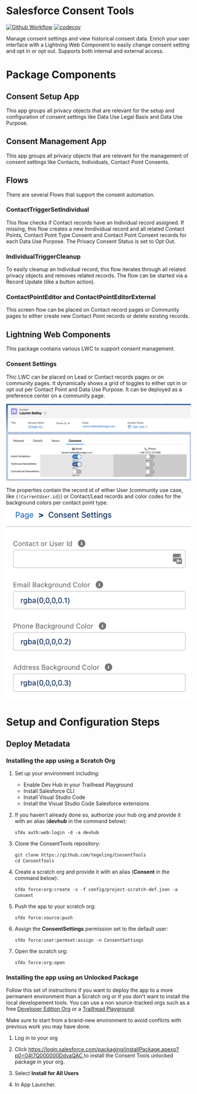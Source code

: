# Salesforce Consent Tools

[![Github Workflow](https://github.com/tegeling/ConsentTools/actions/workflows/scratch-org-sfdx-ci-master.yml/badge.svg?branch=main)](https://github.com/tegeling/ConsentTools/actions/workflows/scratch-org-sfdx-ci-master.yml)
[![codecov](https://codecov.io/gh/tegeling/ConsentTools/branch/main/graph/badge.svg?token=LEWOTO1743)](https://codecov.io/gh/tegeling/ConsentTools)

Manage consent settings and view historical consent data.
Enrich your user interface with a Lightning Web Component to easily change consent setting and opt in or opt out. Supports both internal and external access.

# Package Components

## Consent Setup App

This app groups all privacy objects that are relevant for the setup and configuration of consent settings like Data Use Legal Basis and Data Use Purpose.

## Consent Management App

This app groups all privacy objects that are relevant for the management of consent settings like Contacts, Individuals, Contact Point Consents.

## Flows

There are several Flows that support the consent automation.

### ContactTriggerSetIndividual

This flow checks if Contact records have an Individual record assigned. If missing, this flow creates a new Inndividual record and all related Contact Points, Contact Point Type Consent and Contact Point Consent records for each Data Use Purpose. The Privacy Consent Status is set to Opt Out.

### IndividualTriggerCleanup

To easily cleanup an Individual record, this flow iterates through all related privacy objects and removes related records. The flow can be started via a Record Update (like a button action).

### ContactPointEditor and ContactPointEditorExternal

This screen flow can be placed on Contact record pages or Community pages to either create new Contact Point records or delete existing records.

## Lightning Web Components

This package contains various LWC to support consent management.

### Consent Settings

Thic LWC can be placed on Lead or Contact records pages or on community pages. It dynamically shows a grid of toggles to either opt in or opt out per Contact Point and Data Use Purpose. It can be deployed as a preference center on a community page.

![Contact Record Page](./images/ConsentSettingsContactRecordPage.png)

The properties contain the record id of either User (community use case, like `{!CurrentUser.id}`) or Contact/Lead records and color codes for the background colors per contact point type.
![Consent Settings Properties](./images/ConsentSettingsProperties.png)

# Setup and Configuration Steps

## Deploy Metadata

### Installing the app using a Scratch Org

1. Set up your environment including:

   - Enable Dev Hub in your Trailhead Playground
   - Install Salesforce CLI
   - Install Visual Studio Code
   - Install the Visual Studio Code Salesforce extensions

1. If you haven't already done so, authorize your hub org and provide it with an alias (**devhub** in the command below):

   ```
   sfdx auth:web:login -d -a devhub
   ```

1. Clone the ConsentTools repository:

   ```
   git clone https://github.com/tegeling/ConsentTools
   cd ConsentTools
   ```

1. Create a scratch org and provide it with an alias (**Consent** in the command below):

   ```
   sfdx force:org:create -s -f config/project-scratch-def.json -a Consent
   ```

1. Push the app to your scratch org:

   ```
   sfdx force:source:push
   ```

1. Assign the **ConsentSettings** permission set to the default user:

   ```
   sfdx force:user:permset:assign -n ConsentSettings
   ```

1. Open the scratch org:

   ```
   sfdx force:org:open
   ```

### Installing the app using an Unlocked Package

Follow this set of instructions if you want to deploy the app to a more permanent environment than a Scratch org or if you don't want to install the local developement tools. You can use a non source-tracked orgs such as a free [Developer Edition Org](https://developer.salesforce.com/signup) or a [Trailhead Playground](https://trailhead.salesforce.com/).

Make sure to start from a brand-new environment to avoid conflicts with previous work you may have done.

1. Log in to your org

1. Click [https://login.salesforce.com/packaging/installPackage.apexp?p0=04t7Q000000DdvaQAC
   ](https://login.salesforce.com/packaging/installPackage.apexp?p0=04t7Q000000DdvaQAC) to install the Consent Tools unlocked package in your org.

1. Select **Install for All Users**

1. In App Launcher.
